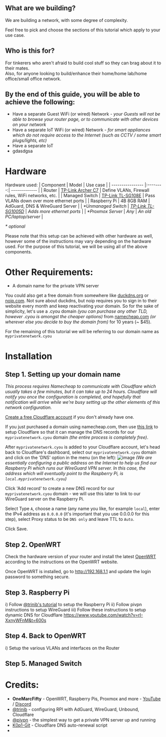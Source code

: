 ## What are we building?
We are building a network, with some degree of complexity.

Feel free to pick and choose the sections of this tutorial which apply to your use case.

## Who is this for?
For tinkerers who aren't afraid to build cool stuff so they can brag about it to their mates.  
Also, for anyone looking to build/enhance their home/home lab/home office/small office network.

## By the end of this guide, you will be able to achieve the following:
* Have a separate Guest WiFi (or wired) Network - _your Guests will not be able to browse your router page, or to communicate with other devices on your network_
* Have a separate IoT WiFi (or wired) Network - _for smart appliances which do not require access to the Internet (such as CCTV / some smart plugs/lights, etc)_
* Have a separate IoT 
* gdasdgsa


# Hardware
Hardware used:
| Component        |  Model   | Use case      |
| ---------------- |:--------:| ------------- |
| Router           | [TP-Link Archer C7](https://www.amazon.com/TP-Link-AC1750-Smart-WiFi-Router/dp/B079JD7F7G) | Define VLANs, Firewall rules, WiFi networks, etc. |
| Managed Switch   | [TP-Link TL-SG108E](https://www.amazon.com/Ethernet-Unmanaged-Shielded-Replacement-TL-SG108E/dp/B00K4DS5KU) | Pass VLANs down over more ethernet ports |
| Raspberry Pi     | 4B 8GB RAM | AdGuard, DNS & WireGuard Server |
| _*Unmanaged Switch_ | _[TP-Link TL-SG1005D](https://www.amazon.com/TP-Link-Ethernet-Optimization-Unmanaged-TL-SG1005D/dp/B000N99BBC)_ | _Adds more ethernet ports_ |
| _*Proxmox Server_ | _Any_ | _An old PC/laptop/server_ |

_* optional_

Please note that this setup can be achieved with other hardware as well, however some of the instructions may vary depending on the hardware used. For the purpose of this tutorial, we will be using all of the above components.

# Other Requirements:
* A domain name for the private VPN server

You could also get a free domain from somewhere like [duckdns.org](https://www.duckdns.org/) or [noip.com](https://www.noip.com/). Not sure about duckdns, but noip requires you to sign in to their website every month and keep reactivating your domain. So for the sake of simplicity, let's use a .cyou domain _(you can purchase any other TLD, however .cyou is amongst the cheaper options)_ from [namecheap.com](https://www.namecheap.com/) _(or wherever else you decide to buy the domain from)_ for 10 years (~ $45).

For the remaining of this tutorial we will be referring to our domain name as `myprivatenetwork.cyou`

# Installation
## Step 1. Setting up your domain name
_This process requires Namecheap to communicate with Cloudflare which usually takes a few minutes, but it can take up to 24 hours. Cloudflare will notify you once the configuration is completed, and hopefully that notification will arrive while we're busy setting up the other elements of this network configuration._

[Create a free Cloudflare account](https://dash.cloudflare.com/sign-up) if you don't already have one.

If you just purchased a domain using namecheap.com, then use [this link](https://www.namecheap.com/support/knowledgebase/article.aspx/9607/2210/how-to-set-up-dns-records-for-your-domain-in-cloudflare-account/) to setup Cloudflare so that it can manage the DNS records for our `myprivatenetwork.cyou` domain _(the entire process is completely free)_.

After `myprivatenetwork.cyou` is added to your Cloudflare account, let's head back to Cloudflare's dashboard, select our `myprivatenetwork.cyou` domain and click on the 'DNS' option in the menu (on the left):
![image](https://user-images.githubusercontent.com/106243598/170295495-4590a37e-9af8-4dc6-a585-df73acc1c3f7.png)
_(We are essentially configuring a public address on the Internet to help us find our Raspberry Pi which runs our WireGuard VPN server. In this case, the address which will eventually point to the Raspberry Pi, is `local.myprivatenetwork.cyou`)_

Click 'Add record' to create a new DNS record for our `myprivatenetwork.cyou` domain - we will use this later to link to our WireGuard server on the Raspberry Pi.

Select Type `A`, choose a name (any name you like, for example `local`), enter the IPv4 address as `0.0.0.0` (it's important that you use 0.0.0.0 for this step), select Proxy status to be `DNS only` and leave TTL to `Auto`.  

Click Save.

## Step 2. OpenWRT
Check the hardware version of your router and install the latest [OpenWRT](https://openwrt.org/toh/tp-link/archer_c7) according to the instructions on the OpenWRT website.

Once OpenWRT is installed, go to http://192.168.1.1 and update the login password to something secure.

## Step 3. Raspberry Pi
  i) Follow [@trinib's tutorial](https://github.com/trinib/AdGuard-WireGuard-Unbound-Cloudflare) to setup the Raspberry Pi
  ii) Follow pivpn instructions to setup WireGuard
  iii) Follow these instructions to setup dynamic DNS for Cloudflare https://www.youtube.com/watch?v=rI-XxnyWFnM&t=600s
  
## Step 4. Back to OpenWRT
  i) Setup the various VLANs and interfaces on the Router

## Step 5. Managed Switch

# Credits:
* **OneMarcFifty** - OpenWRT, Raspberry Pis, Proxmox and more - [YouTube](https://www.youtube.com/c/OneMarcFifty) / [Discord](https://discord.com/invite/DXnfBUG)
* [@trinib](https://github.com/trinib) - configuring RPI with AdGuard, WireGuard, Unbound, Cloudflare
* [@pivpn](https://github.com/pivpn) - the simplest way to get a private VPN server up and running
* [K0p1-Git](https://github.com/K0p1-Git) - Cloudflare DNS auto-renewal script
* 

